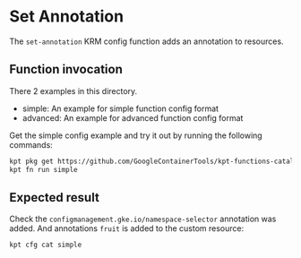 # Set Annotation

<!--catalog:Name Set Annotation-->
<!--catalog:Description Add annotations to resources.-->

The `set-annotation` KRM config function adds an annotation to resources.

## Function invocation

There 2 examples in this directory.

- simple: An example for simple function config format
- advanced: An example for advanced function config format

Get the simple config example and try it out by running the following commands:

```sh
kpt pkg get https://github.com/GoogleContainerTools/kpt-functions-catalog.git/examples/set-annotation/simple .
kpt fn run simple
```

## Expected result

Check the `configmanagement.gke.io/namespace-selector` annotation was added.
And annotations `fruit` is added to the custom resource:

```sh
kpt cfg cat simple
```
